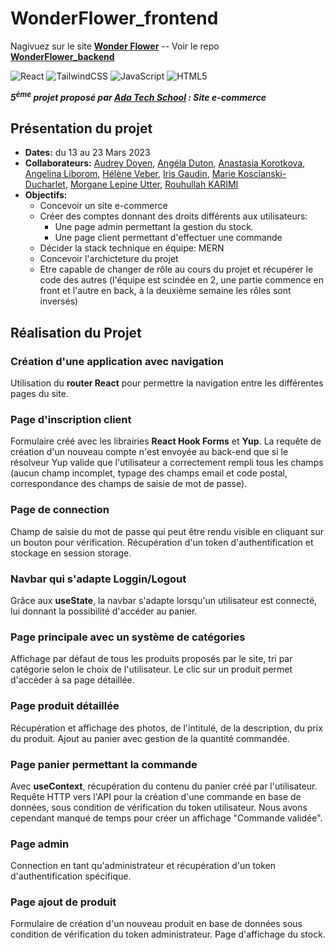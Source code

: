 # WonderFlower_frontend
Nagivuez sur le site __[Wonder Flower](https://wonderflower.vercel.app/)__ -- Voir le repo __[WonderFlower_backend](https://github.com/adatechschool/projet_collectif_vente_de_fleurs-BACKEND)__

![React](https://img.shields.io/badge/react-%2320232a.svg?style=for-the-badge&logo=react&logoColor=%2361DAFB)
![TailwindCSS](https://img.shields.io/badge/tailwindcss-%2338B2AC.svg?style=for-the-badge&logo=tailwind-css&logoColor=white)
![JavaScript](https://img.shields.io/badge/javascript-%23323330.svg?style=for-the-badge&logo=javascript&logoColor=%23F7DF1E)
![HTML5](https://img.shields.io/badge/html5-%23E34F26.svg?style=for-the-badge&logo=html5&logoColor=white)

__*5<sup>ème</sup> projet proposé par [Ada Tech School](https://adatechschool.fr/) : Site e-commerce*__



## Présentation du projet 
- __Dates:__ du 13 au 23 Mars 2023
- __Collaborateurs:__ [Audrey Doyen](https://github.com/Dre-Drey), [Angéla Duton](https://github.com/Angy41), [Anastasia Korotkova](https://github.com/Nastiakor), [Angelina Liborom](https://github.com/AngelinaLbm), [Hélène Veber](https://github.com/HeleneVeber), [Iris Gaudin](https://github.com/irisgaudin), [Marie Koscianski-Ducharlet](https://github.com/MarieKosDuc), [Morgane Lepine Utter](https://github.com/morganelepine), [Rouhullah KARIMI](https://github.com/Huor97)
- __Objectifs:__ 
  - Concevoir un site e-commerce 
  - Créer des comptes donnant des droits différents aux utilisateurs: 
      - Une page admin permettant la gestion du stock.
      - Une page client permettant d'effectuer une commande
  - Décider la stack technique en équipe: MERN
  - Concevoir l'archicteture du projet
  - Etre capable de changer de rôle au cours du projet et récupérer le code des autres (l'équipe est scindée en 2, une partie commence en front et l'autre en back, à la deuxième semaine les rôles sont inversés)

## Réalisation du Projet
### Création d'une application avec navigation
Utilisation du __router React__ pour permettre la navigation entre les différentes pages du site.

### Page d'inscription client
Formulaire créé avec les librairies __React Hook Forms__ et __Yup__. La requête de création d'un nouveau compte n'est envoyée au back-end que si le résolveur Yup valide que l'utilisateur a correctement rempli tous les champs (aucun champ incomplet, typage des champs email et code postal, correspondance des champs de saisie de mot de passe).

### Page de connection
Champ de saisie du mot de passe qui peut être rendu visible en cliquant sur un bouton pour vérification. Récupération d'un token d'authentification et stockage en session storage.

### Navbar qui s'adapte Loggin/Logout
Grâce aux __useState__, la navbar s'adapte lorsqu'un utilisateur est connecté, lui donnant la possibilité d'accéder au panier.

### Page principale avec un système de catégories
Affichage par défaut de tous les produits proposés par le site, tri par catégorie selon le choix de l'utilisateur. Le clic sur un produit permet d'accéder à sa page détaillée.

### Page produit détaillée
Récupération et affichage des photos, de l'intitulé, de la description, du prix du produit. Ajout au panier avec gestion de la quantité commandée.

### Page panier permettant la commande
Avec __useContext__, récupération du contenu du panier créé par l'utilisateur. Requête HTTP vers l'API pour la création d'une commande en base de données, sous condition de vérification du token utilisateur. Nous avons cependant manqué de temps pour créer un affichage "Commande validée".

### Page admin
Connection en tant qu'administrateur et récupération d'un token d'authentification spécifique.

### Page ajout de produit
Formulaire de création d'un nouveau produit en base de données sous condition de vérification du token administrateur. Page d'affichage du stock.



